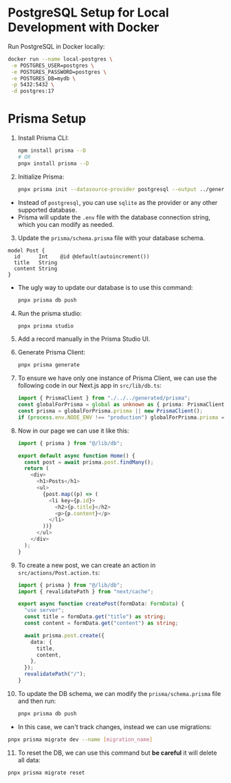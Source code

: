# PostgreSQL Setup for Local Development with Docker

Run PostgreSQL in Docker locally:

```bash
docker run --name local-postgres \
 -e POSTGRES_USER=postgres \
 -e POSTGRES_PASSWORD=postgres \
 -e POSTGRES_DB=mydb \
 -p 5432:5432 \
 -d postgres:17
```

# Prisma Setup

1. Install Prisma CLI:
   ```bash
   npm install prisma --D
   # OR
   pnpx install prisma --D
   ```
2. Initialize Prisma:
   ```bash
   pnpx prisma init --datasource-provider postgresql --output ../generated/prisma
   ```

- Instead of `postgresql`, you can use `sqlite` as the provider or any other supported database.
- Prisma will update the `.env` file with the database connection string, which you can modify as needed.

3. Update the `prisma/schema.prisma` file with your database schema.

```prisma
model Post {
  id      Int    @id @default(autoincrement())
  title   String
  content String
}
```

- The ugly way to update our database is to use this command:
  ```bash
  pnpx prisma db push
  ```

4. Run the prisma studio:

   ```bash
   pnpx prisma studio
   ```

5. Add a record manually in the Prisma Studio UI.

6. Generate Prisma Client:
   ```bash
   pnpx prisma generate
   ```
7. To ensure we have only one instance of Prisma Client, we can use the following code in our Next.js app in `src/lib/db.ts`:

   ```typescript
   import { PrismaClient } from "./../../generated/prisma";
   const globalForPrisma = global as unknown as { prisma: PrismaClient };
   const prisma = globalForPrisma.prisma || new PrismaClient();
   if (process.env.NODE_ENV !== "production") globalForPrisma.prisma = prisma;
   ```

8. Now in our page we can use it like this:

   ```typescript
   import { prisma } from "@/lib/db";

   export default async function Home() {
     const post = await prisma.post.findMany();
     return (
       <div>
         <h1>Posts</h1>
         <ul>
           {post.map((p) => (
             <li key={p.id}>
               <h2>{p.title}</h2>
               <p>{p.content}</p>
             </li>
           ))}
         </ul>
       </div>
     );
   }
   ```

9. To create a new post, we can create an action in `src/actions/Post.action.ts`:

   ```typescript
   import { prisma } from "@/lib/db";
   import { revalidatePath } from "next/cache";

   export async function createPost(formData: FormData) {
     "use server";
     const title = formData.get("title") as string;
     const content = formData.get("content") as string;

     await prisma.post.create({
       data: {
         title,
         content,
       },
     });
     revalidatePath("/");
   }
   ```

10. To update the DB schema, we can modify the `prisma/schema.prisma` file and then run:

    ```bash
    pnpx prisma db push
    ```

- In this case, we can't track changes, instead we can use migrations:

```bash
pnpx prisma migrate dev --name [migration_name]
```

11. To reset the DB, we can use this command but **be careful** it will delete all data:

```bash
pnpx prisma migrate reset
```
